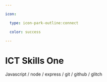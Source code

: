 ```yaml
---

icon: 

  type: icon-park-outline:connect

  color: success

---
```


# ICT Skills One

Javascript / node / express / git / github / glitch